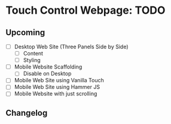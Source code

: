 Touch Control Webpage: TODO
========================================================

Upcoming
--------------------------------------------------------

- [ ] Desktop Web Site (Three Panels Side by Side)
    - [ ] Content
    - [ ] Styling
- [ ] Mobile Website Scaffolding
    - [ ] Disable on Desktop
- [ ] Mobile Web Site using Vanilla Touch
- [ ] Mobile Web Site using Hammer JS
- [ ] Mobile Website with just scrolling

Changelog
--------------------------------------------------------